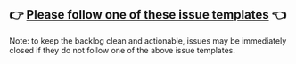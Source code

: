 ## 👉 [Please follow one of these issue templates](https://ghe.megaleo.com/issues/new/choose) 👈

Note: to keep the backlog clean and actionable, issues may be immediately closed if they do not
follow one of the above issue templates.
